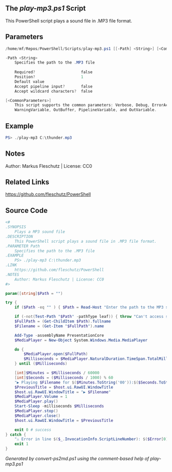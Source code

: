 ## The *play-mp3.ps1* Script

This PowerShell script plays a sound file in .MP3 file format.

## Parameters
```powershell
/home/mf/Repos/PowerShell/Scripts/play-mp3.ps1 [[-Path] <String>] [<CommonParameters>]

-Path <String>
    Specifies the path to the .MP3 file
    
    Required?                    false
    Position?                    1
    Default value                
    Accept pipeline input?       false
    Accept wildcard characters?  false

[<CommonParameters>]
    This script supports the common parameters: Verbose, Debug, ErrorAction, ErrorVariable, WarningAction, 
    WarningVariable, OutBuffer, PipelineVariable, and OutVariable.
```

## Example
```powershell
PS> ./play-mp3 C:\thunder.mp3

```

## Notes
Author: Markus Fleschutz | License: CC0

## Related Links
https://github.com/fleschutz/PowerShell

## Source Code
```powershell
<#
.SYNOPSIS
	Plays a MP3 sound file 
.DESCRIPTION
	This PowerShell script plays a sound file in .MP3 file format.
.PARAMETER Path
	Specifies the path to the .MP3 file
.EXAMPLE
	PS> ./play-mp3 C:\thunder.mp3
.LINK
	https://github.com/fleschutz/PowerShell
.NOTES
	Author: Markus Fleschutz | License: CC0
#>

param([string]$Path = "")

try {
	if ($Path -eq "" ) { $Path = Read-Host "Enter the path to the MP3 sound file" }

	if (-not(Test-Path "$Path" -pathType leaf)) { throw "Can't access sound file: $Path" }
	$FullPath = (Get-ChildItem $Path).fullname
	$Filename = (Get-Item "$FullPath").name

	Add-Type -assemblyName PresentationCore
	$MediaPlayer = New-Object System.Windows.Media.MediaPlayer

	do {
		$MediaPlayer.open($FullPath)
		$Milliseconds = $MediaPlayer.NaturalDuration.TimeSpan.TotalMilliseconds
	} until ($Milliseconds)

	[int]$Minutes = $Milliseconds / 60000
	[int]$Seconds = ($Milliseconds / 1000) % 60
	"▶️ Playing $Filename for $($Minutes.ToString('00')):$($Seconds.ToString('00')) sec..."
	$PreviousTitle = $host.ui.RawUI.WindowTitle 
	$host.ui.RawUI.WindowTitle = "▶️ $Filename"
	$MediaPlayer.Volume = 1
	$MediaPlayer.play()
	Start-Sleep -milliseconds $Milliseconds
	$MediaPlayer.stop()
	$MediaPlayer.close()
	$host.ui.RawUI.WindowTitle = $PreviousTitle

	exit 0 # success
} catch {
	"⚠️ Error in line $($_.InvocationInfo.ScriptLineNumber): $($Error[0])"
	exit 1
}
```

*Generated by convert-ps2md.ps1 using the comment-based help of play-mp3.ps1*
